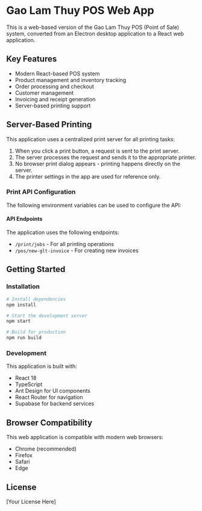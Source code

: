 # Gao Lam Thuy POS Web App

This is a web-based version of the Gao Lam Thuy POS (Point of Sale) system, converted from an Electron desktop application to a React web application.

## Key Features

- Modern React-based POS system
- Product management and inventory tracking
- Order processing and checkout
- Customer management
- Invoicing and receipt generation
- Server-based printing support

## Server-Based Printing

This application uses a centralized print server for all printing tasks:

1. When you click a print button, a request is sent to the print server.
2. The server processes the request and sends it to the appropriate printer.
3. No browser print dialog appears - printing happens directly on the server.
4. The printer settings in the app are used for reference only.

### Print API Configuration

The following environment variables can be used to configure the API:

#### API Endpoints

The application uses the following endpoints:

- `/print/jobs` - For all printing operations
- `/pos/new-glt-invoice` - For creating new invoices

## Getting Started

### Installation

```bash
# Install dependencies
npm install

# Start the development server
npm start

# Build for production
npm run build
```

### Development

This application is built with:

- React 18
- TypeScript
- Ant Design for UI components
- React Router for navigation
- Supabase for backend services

## Browser Compatibility

This web application is compatible with modern web browsers:

- Chrome (recommended)
- Firefox
- Safari
- Edge

## License

[Your License Here]

